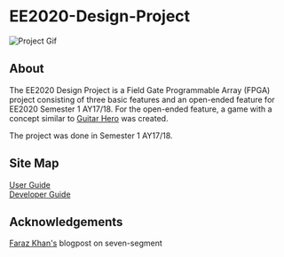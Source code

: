 # EE2020-Design-Project

![Project Gif](https://github.com/Jeremylsw/EE2020-Design-Project/blob/master/EE2020.GIF)


## About
The EE2020 Design Project is a Field Gate Programmable Array (FPGA) project consisting of three basic features and an open-ended feature for EE2020 Semester 1 AY17/18. For the open-ended feature, a game with a concept similar to [Guitar Hero](https://www.youtube.com/watch?v=mn9ifd3V2H8) was created. 

The project was done in Semester 1 AY17/18.

## Site Map
[User Guide](docs/UserGuide.adoc)  
[Developer Guide](docs/DeveloperGuide.adoc)

## Acknowledgements
[Faraz Khan's](http://simplefpga.blogspot.sg/2012/07/seven-segment-led-multiplexing-circuit.html) blogpost on seven-segment